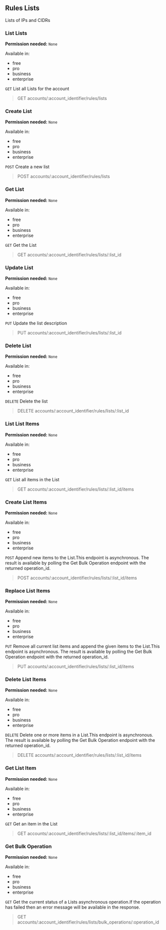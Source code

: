 ## Rules Lists

Lists of IPs and CIDRs

### List Lists

**Permission needed:** `None`

Available in:

* free
* pro
* business
* enterprise

`GET` List all Lists for the account

> GET accounts/:account_identifier/rules/lists


### Create List

**Permission needed:** `None`

Available in:

* free
* pro
* business
* enterprise

`POST` Create a new list

> POST accounts/:account_identifier/rules/lists


### Get List

**Permission needed:** `None`

Available in:

* free
* pro
* business
* enterprise

`GET` Get the List

> GET accounts/:account_identifier/rules/lists/:list_id


### Update List

**Permission needed:** `None`

Available in:

* free
* pro
* business
* enterprise

`PUT` Update the list description

> PUT accounts/:account_identifier/rules/lists/:list_id


### Delete List

**Permission needed:** `None`

Available in:

* free
* pro
* business
* enterprise

`DELETE` Delete the list

> DELETE accounts/:account_identifier/rules/lists/:list_id


### List List Items

**Permission needed:** `None`

Available in:

* free
* pro
* business
* enterprise

`GET` List all items in the List

> GET accounts/:account_identifier/rules/lists/:list_id/items


### Create List Items

**Permission needed:** `None`

Available in:

* free
* pro
* business
* enterprise

`POST` Append new items to the List.This endpoint is asynchronous. The result is available by polling the Get Bulk Operation endpoint with the returned operation_id.

> POST accounts/:account_identifier/rules/lists/:list_id/items


### Replace List Items

**Permission needed:** `None`

Available in:

* free
* pro
* business
* enterprise

`PUT` Remove all current list items and append the given items to the List.This endpoint is asynchronous. The result is available by polling the Get Bulk Operation endpoint with the returned operation_id.

> PUT accounts/:account_identifier/rules/lists/:list_id/items


### Delete List Items

**Permission needed:** `None`

Available in:

* free
* pro
* business
* enterprise

`DELETE` Delete one or more items in a List.This endpoint is asynchronous. The result is available by polling the Get Bulk Operation endpoint with the returned operation_id.

> DELETE accounts/:account_identifier/rules/lists/:list_id/items


### Get List Item

**Permission needed:** `None`

Available in:

* free
* pro
* business
* enterprise

`GET` Get an item in the List

> GET accounts/:account_identifier/rules/lists/:list_id/items/:item_id


### Get Bulk Operation

**Permission needed:** `None`

Available in:

* free
* pro
* business
* enterprise

`GET` Get the current status of a Lists asynchronous operation.If the operation has failed then an error message will be available in the response.

> GET accounts/:account_identifier/rules/lists/bulk_operations/:operation_id

